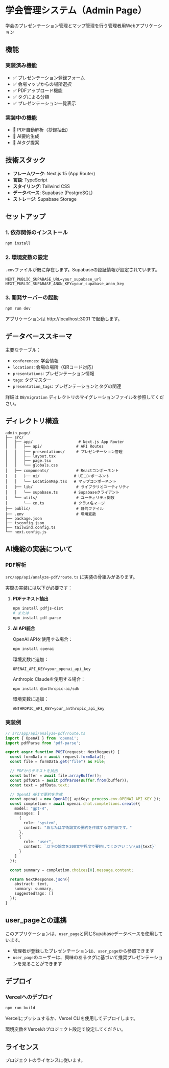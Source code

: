 # 学会管理システム（Admin Page）

学会のプレゼンテーション管理とマップ管理を行う管理者用Webアプリケーション

## 機能

### 実装済み機能

- ✅ プレゼンテーション登録フォーム
- ✅ 会場マップからの場所選択
- ✅ PDFアップロード機能
- ✅ タグによる分類
- ✅ プレゼンテーション一覧表示

### 実装中の機能

- 🚧 PDF自動解析（抄録抽出）
- 🚧 AI要約生成
- 🚧 AIタグ提案

## 技術スタック

- **フレームワーク**: Next.js 15 (App Router)
- **言語**: TypeScript
- **スタイリング**: Tailwind CSS
- **データベース**: Supabase (PostgreSQL)
- **ストレージ**: Supabase Storage

## セットアップ

### 1. 依存関係のインストール

```bash
npm install
```

### 2. 環境変数の設定

`.env`ファイルが既に存在します。Supabaseの認証情報が設定されています。

```env
NEXT_PUBLIC_SUPABASE_URL=your_supabase_url
NEXT_PUBLIC_SUPABASE_ANON_KEY=your_supabase_anon_key
```

### 3. 開発サーバーの起動

```bash
npm run dev
```

アプリケーションは http://localhost:3001 で起動します。

## データベーススキーマ

主要なテーブル：

- `conferences`: 学会情報
- `locations`: 会場の場所（QRコード対応）
- `presentations`: プレゼンテーション情報
- `tags`: タグマスター
- `presentation_tags`: プレゼンテーションとタグの関連

詳細は `DB/migration` ディレクトリのマイグレーションファイルを参照してください。

## ディレクトリ構造

```
admin_page/
├── src/
│   ├── app/                    # Next.js App Router
│   │   ├── api/               # API Routes
│   │   ├── presentations/     # プレゼンテーション管理
│   │   ├── layout.tsx
│   │   ├── page.tsx
│   │   └── globals.css
│   ├── components/            # Reactコンポーネント
│   │   ├── ui/               # UIコンポーネント
│   │   └── LocationMap.tsx   # マップコンポーネント
│   ├── lib/                   # ライブラリとユーティリティ
│   │   └── supabase.ts       # Supabaseクライアント
│   └── utils/                 # ユーティリティ関数
│       └── cn.ts             # クラス名マージ
├── public/                    # 静的ファイル
├── .env                       # 環境変数
├── package.json
├── tsconfig.json
├── tailwind.config.ts
└── next.config.js
```

## AI機能の実装について

### PDF解析

`src/app/api/analyze-pdf/route.ts` に実装の骨組みがあります。

実際の実装には以下が必要です：

1. **PDFテキスト抽出**
   ```bash
   npm install pdfjs-dist
   # または
   npm install pdf-parse
   ```

2. **AI API統合**

   OpenAI APIを使用する場合：
   ```bash
   npm install openai
   ```

   環境変数に追加：
   ```env
   OPENAI_API_KEY=your_openai_api_key
   ```

   Anthropic Claudeを使用する場合：
   ```bash
   npm install @anthropic-ai/sdk
   ```

   環境変数に追加：
   ```env
   ANTHROPIC_API_KEY=your_anthropic_api_key
   ```

### 実装例

```typescript
// src/app/api/analyze-pdf/route.ts
import { OpenAI } from 'openai';
import pdfParse from 'pdf-parse';

export async function POST(request: NextRequest) {
  const formData = await request.formData();
  const file = formData.get("file") as File;

  // PDFからテキストを抽出
  const buffer = await file.arrayBuffer();
  const pdfData = await pdfParse(Buffer.from(buffer));
  const text = pdfData.text;

  // OpenAI APIで要約を生成
  const openai = new OpenAI({ apiKey: process.env.OPENAI_API_KEY });
  const completion = await openai.chat.completions.create({
    model: "gpt-4",
    messages: [
      {
        role: "system",
        content: "あなたは学術論文の要約を作成する専門家です。"
      },
      {
        role: "user",
        content: `以下の論文を200文字程度で要約してください：\n\n${text}`
      }
    ]
  });

  const summary = completion.choices[0].message.content;

  return NextResponse.json({
    abstract: text,
    summary: summary,
    suggestedTags: []
  });
}
```

## user_pageとの連携

このアプリケーションは、`user_page`と同じSupabaseデータベースを使用しています。

- 管理者が登録したプレゼンテーションは、`user_page`から参照できます
- `user_page`のユーザーは、興味のあるタグに基づいて推奨プレゼンテーションを見ることができます

## デプロイ

### Vercelへのデプロイ

```bash
npm run build
```

Vercelにプッシュするか、Vercel CLIを使用してデプロイします。

環境変数をVercelのプロジェクト設定で設定してください。

## ライセンス

プロジェクトのライセンスに従います。
